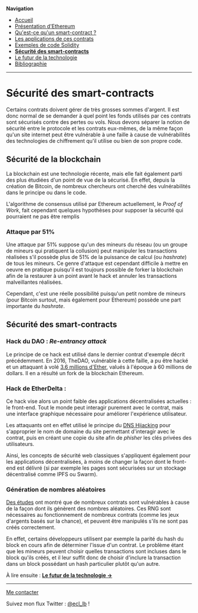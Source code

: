 **Navigation**
* [Accueil](index.html)
* [Présentation d'Ethereum](ethereum.html)
* [Qu'est-ce qu'un smart-contract ?](smartcontracts.html)
* [Les applications de ces contrats](applications.html)
* [Exemples de code Solidity](exemples.html)
* [**Sécurité des smart-contracts**](securite.html)
* [Le futur de la technologie](futur.html)
* [Bibliographie](bibliographie.html)

___
# Sécurité des smart-contracts

Certains contrats doivent gérer de très grosses sommes d'argent. Il est donc normal de se demander à quel point les
fonds utilisés par ces contrats sont sécurisés contre des pertes ou vols. Nous devons séparer la notion de sécurité
entre le protocole et les contrats eux-mêmes, de la même façon qu'un site internet peut être vulnérable à une faille
à cause de vulnérabilités des technologies de chiffrement qu'il utilise ou bien de son propre code.

## Sécurité de la blockchain

La blockchain est une technologie récente, mais elle fait également parti des plus étudiées d'un point de vue de la sécurisé.
En effet, depuis la création de Bitcoin, de nombreux chercheurs ont cherché des vulnérabilités dans le principe ou dans le code.

L'algorithme de consensus utilisé par Ethereum actuellement, le _Proof of Work_, fait cependant quelques hypothèses pour supposer
la sécurité qui pourraient ne pas être remplis

### Attaque par 51%

Une attaque par 51% suppose qu'un des mineurs du réseau (ou un groupe de mineurs qui pratiquent la collusion) peut manipuler les transactions réalisées s'il possède plus de 51%
de la puissance de calcul (ou _hashrate_) de tous les mineurs. Ce genre d'attaque est cependant difficile à mettre en oeuvre en pratique puisqu'il est toujours possible
de forker la blockchain afin de la restaurer à un point avant le hack et annuler les transactions malveillantes réalisées.

Cependant, c'est une réelle possibilité puisqu'un petit nombre de mineurs (pour Bitcoin surtout, mais également pour Ethereum) possède une part importante du _hashrate_.

## Sécurité des smart-contracts

### Hack du DAO : _Re-entrancy attack_

Le principe de ce hack est utilisé dans le dernier contrat d'exemple décrit précédemment. En 2016, TheDAO, vulnérable à cette faille, a pu être hacké et un attaquant à volé 
[3.6 millions d'Ether](https://www.coindesk.com/dao-attacked-code-issue-leads-60-million-ether-theft/), valués à l'époque à 60 millions de dollars. Il en a résulté un fork de la
blockchain Ethereum.

### Hack de EtherDelta : 

Ce hack vise alors un point faible des applications décentralisées actuelles : le front-end. Tout le monde peut interagir purement
avec le contrat, mais une interface graphique nécessaire pour améliorer l'expérience utilisateur.

Les attaquants ont en effet utilisé le principe du [DNS Hijacking](https://www.ccn.com/cryptocurrency-exchange-etherdelta-hacked-in-dns-hijacking-scheme) pour s'approprier le nom
de domaine du site permettant d'interagir avec le contrat, puis en créant une copie du site afin de _phisher_ les clés privées des utilisateurs.

Ainsi, les concepts de sécurité web classiques s'appliquent également pour les applications décentralisées, à moins de changer la façon dont le front-end est
délivré (si par exemple les pages sont sécurisées sur un stockage décentralisé comme IPFS ou Swarm).

### Génération de nombres aléatoires

[Des études](https://blog.positive.com/predicting-random-numbers-in-ethereum-smart-contracts-e5358c6b8620) ont montré que de nombreux contrats sont vulnérables à cause de la façon dont ils génèrent des nombres aléatoires. Ces RNG sont nécessaires au fonctionnement
de nombreux contrats (comme les jeux d'argents basés sur la chance), et peuvent être manipulés s'ils ne sont pas créés correctement.

En effet, certains développeurs utilisent par exemple la parité du hash du block en cours afin de déterminer l'issue d'un contrat. Le problème étant que les mineurs peuvent choisir
quelles transactions sont incluses dans le block qu'ils créés, et il leur suffit donc de choisir d'inclure la transaction dans un block possédant un hash particulier plutôt qu'un autre.

À lire ensuite : [**Le futur de la technologie ->**](futur.html)

___
[Me contacter](mailto://leo.besancon@ecl14.ec-lyon.fr)

Suivez mon flux Twitter : [@ecl_lb](https://twitter.com/ecl_lb) !
